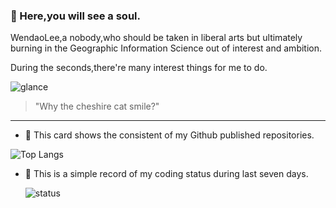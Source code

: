 ### :ghost: Here,you will see a soul.​

WendaoLee,a nobody,who should be taken in liberal arts but ultimately burning in the Geographic Information Science out of interest and ambition.

During the seconds,there're many interest things for me to do.

![glance](https://github-readme-stats-wendaolee.vercel.app/api?username=WendaoLee&theme=buefy&show_icons=true)

> "Why the cheshire cat smile?"

***

- :sunflower: This card shows the consistent of my Github published repositories.

![Top Langs](https://github-readme-stats-wendaolee.vercel.app/api/top-langs/?username=WendaoLee&layout=compact)

- :seedling: This is a simple record of my coding status during last seven days.

  ![status](https://github-readme-stats-wendaolee.vercel.app/api/wakatime?username=WendaoLee&layout=compact)



